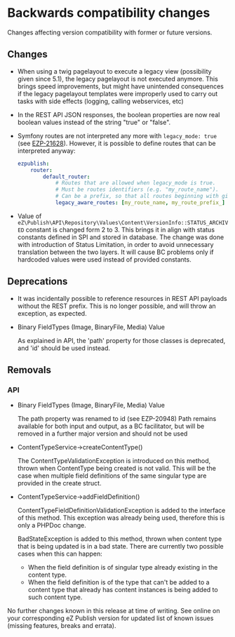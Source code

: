 # Backwards compatibility changes

Changes affecting version compatibility with former or future versions.

## Changes

* When using a twig pagelayout to execute a legacy view (possibility given since 5.1),
  the legacy pagelayout is not executed anymore.
  This brings speed improvements, but might have unintended consequences if the
  legacy pagelayout templates were improperly used to carry out tasks with side
  effects (logging, calling webservices, etc)

* In the REST API JSON responses, the boolean properties are now real boolean
  values instead of the string "true" or "false".

* Symfony routes are not interpreted any more with `legacy_mode: true` (see [EZP-21628](https://jira.ez.no/browse/EZP-21628)).
  However, it is possible to define routes that can be interpreted anyway:

  ```yaml
  ezpublish:
      router:
          default_router:
              # Routes that are allowed when legacy_mode is true.
              # Must be routes identifiers (e.g. "my_route_name").
              # Can be a prefix, so that all routes beginning with given prefix will be taken into account.
              legacy_aware_routes: [my_route_name, my_route_prefix_]
  ```

* Value of `eZ\Publish\API\Repository\Values\Content\VersionInfo::STATUS_ARCHIVED` constant
  is changed form 2 to 3. This brings it in align with status constants defined in SPI and
  stored in database. The change was done with introduction of Status Limitation, in order
  to avoid unnecessary translation between the two layers. It will cause BC problems only
  if hardcoded values were used instead of provided constants.

## Deprecations

* It was incidentally possible to reference resources in REST API payloads without
  the REST prefix. This is no longer possible, and will throw an exception, as expected.

* Binary FieldTypes (Image, BinaryFile, Media) Value

  As explained in API, the 'path' property for those classes is deprecated,
  and 'id' should be used instead.

## Removals

### API

* Binary FieldTypes (Image, BinaryFile, Media) Value

  The path property was renamed to id (see EZP-20948)
  Path remains available for both input and output, as a BC facilitator,
  but will be removed in a further major version and should not be used

* ContentTypeService->createContentType()

  The ContentTypeValidationException is introduced on this method, thrown when
  ContentType being created is not valid. This will be the case when multiple field
  definitions of the same singular type are provided in the create struct.

* ContentTypeService->addFieldDefinition()

  ContentTypeFieldDefinitionValidationException is added to the interface of this
  method. This exception was already being used, therefore this is only a PHPDoc change.

  BadStateException is added to this method, thrown when content type that is being
  updated is in a bad state. There are currently two possible cases when this can
  happen:

  * When the field definition is of singular type already existing in the content type.
  * When the field definition is of the type that can't be added to a content type that
    already has content instances is being added to such content type.

No further changes known in this release at time of writing.
See online on your corresponding eZ Publish version for
updated list of known issues (missing features, breaks and errata).
